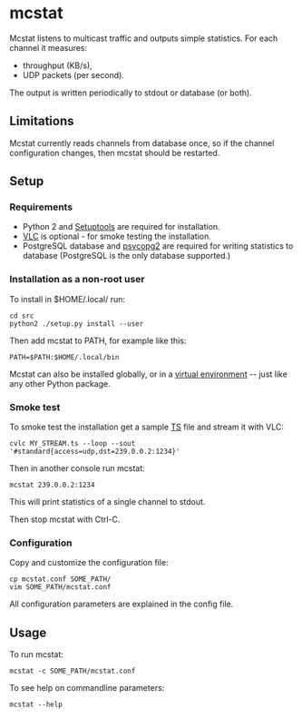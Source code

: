 mcstat
======
Mcstat listens to multicast traffic and outputs simple statistics.
For each channel it measures:

- throughput (KB/s),
- UDP packets (per second).

The output is written periodically to stdout or database (or both).

## Limitations
Mcstat currently reads channels from database once, so if the channel configuration changes, then 
mcstat should be restarted.

## Setup
### Requirements
- Python 2 and [Setuptools](https://pypi.python.org/pypi/setuptools) are required for installation.
- [VLC](https://en.wikipedia.org/wiki/VLC_media_player) is optional - for smoke testing the installation.
- PostgreSQL database and [psycopg2](https://pypi.python.org/pypi/psycopg2) are required for writing statistics to database
 (PostgreSQL is the only database supported.)

### Installation as a non-root user
To install in $HOME/.local/ run:

```
cd src
python2 ./setup.py install --user
```

Then add mcstat to PATH, for example like this:

```
PATH=$PATH:$HOME/.local/bin
```

Mcstat can also be installed globally, or in a [virtual environment](https://pypi.python.org/pypi/virtualenv) -- 
just like any other Python package.

### Smoke test
To smoke test the installation get a sample [TS](https://en.wikipedia.org/wiki/MPEG_transport_stream) file
and stream it with VLC:

```
cvlc MY_STREAM.ts --loop --sout '#standard{access=udp,dst=239.0.0.2:1234}'
```

Then in another console run mcstat:

```
mcstat 239.0.0.2:1234
```

This will print statistics of a single channel to stdout.

Then stop mcstat with Ctrl-C.


### Configuration
Copy and customize the configuration file:

```
cp mcstat.conf SOME_PATH/
vim SOME_PATH/mcstat.conf
```

All configuration parameters are explained in the config file.


## Usage

To run mcstat:

```
mcstat -c SOME_PATH/mcstat.conf
```

To see help on commandline parameters:

```
mcstat --help
```
